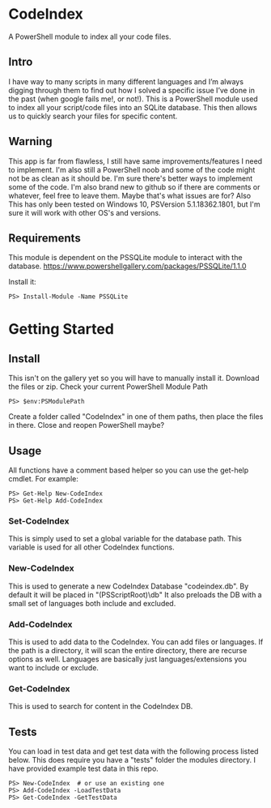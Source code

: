 # CodeIndex
A PowerShell module to index all your code files.

## Intro
I have way to many scripts in many different languages and I’m always digging through them to find out how I solved a specific issue I’ve done in the past (when google fails me!, or not!). This is a PowerShell module used to index all your script/code files into an SQLite database. This then allows us to quickly search your files for specific content. 

## Warning
This app is far from flawless, I still have same improvements/features I need to implement. I'm also still a PowerShell noob and some of the code might not be as clean as it should be. I'm sure there's better ways to implement some of the code. I'm also brand new to github so if there are comments or whatever, feel free to leave them. Maybe that's what issues are for? Also This has only been tested on Windows 10, PSVersion 5.1.18362.1801, but I'm sure it will work with other OS's and versions. 

## Requirements
This module is dependent on the PSSQLite module to interact with the database.
https://www.powershellgallery.com/packages/PSSQLite/1.1.0

Install it:
```
PS> Install-Module -Name PSSQLite
```


# Getting Started


## Install
This isn't on the gallery yet so you will have to manually install it. Download the files or zip. Check your current PowerShell Module Path 
```
PS> $env:PSModulePath
```
Create a folder called "CodeIndex" in one of them paths, then place the files in there. Close and reopen PowerShell maybe? 

## Usage
All functions have a comment based helper so you can use the get-help cmdlet. For example: 
```
PS> Get-Help New-CodeIndex
PS> Get-Help Add-CodeIndex
```

### Set-CodeIndex
This is simply used to set a global variable for the database path. This variable is used for all other CodeIndex functions. 

### New-CodeIndex
This is used to generate a new CodeIndex Database "codeindex.db". By default it will be placed in "$($PSScriptRoot)\db\"
It also preloads the DB with a small set of languages both include and excluded.

### Add-CodeIndex
This is used to add data to the CodeIndex. You can add files or languages. If the path is a directory, it will scan the entire directory, there are recurse options as well.
Languages are basically just languages/extensions you want to include or exclude. 

### Get-CodeIndex
This is used to search for content in the CodeIndex DB. 

## Tests
You can load in test data and get test data with the following process listed below. This does require you have a "tests" folder the modules directory. I have provided example
test data in this repo. 
```
PS> New-CodeIndex  # or use an existing one
PS> Add-CodeIndex -LoadTestData
PS> Get-CodeIndex -GetTestData

